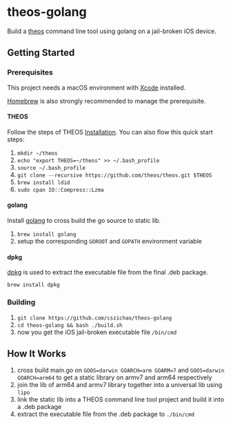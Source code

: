 # theos-golang
Build a [theos](https://github.com/theos/theos) command line tool using golang on a jail-broken iOS device.

## Getting Started

### Prerequisites

This project needs a macOS environment with [Xcode](https://developer.apple.com/xcode/) installed.

[Homebrew](https://brew.sh/) is also strongly recommended to manage the prerequisite.

#### THEOS

Follow the steps of THEOS [Installation](https://github.com/theos/theos/wiki/Installation). You can also flow this quick start steps:

1. `mkdir ~/theos`
1. `echo "export THEOS=~/theos" >> ~/.bash_profile`
1. `source ~/.bash_profile`
1.  `git clone --recursive https://github.com/theos/theos.git $THEOS`
1. `brew install ldid`
1. `sudo cpan IO::Compress::Lzma`

#### golang
Install [golang](https://golang.org/) to cross build the go source to static lib.

1. `brew install golang`
1. setup the corresponding `GOROOT` and `GOPATH` environment variable

#### dpkg
[dpkg](https://en.wikipedia.org/wiki/Dpkg) is used to extract the executable file from the final .deb package.

`brew install dpkg`

### Building

1. `git clone https://github.com/cszichao/theos-golang`
1. `cd theos-golang && bash ./build.sh`
1. now you get the iOS jail-broken executable file `/bin/cmd`

## How It Works

1. cross build main.go on `GOOS=darwin GOARCH=arm GOARM=7` and `GOOS=darwin GOARCH=arm64` to get a static library on armv7 and arm64 respectively
1. join the lib of arm64 and armv7 library together into a universal lib using  `lipo`
1. link the static lib into a THEOS command line tool project and build it into a .deb package
1. extract the executable file from the .deb package to `./bin/cmd`
